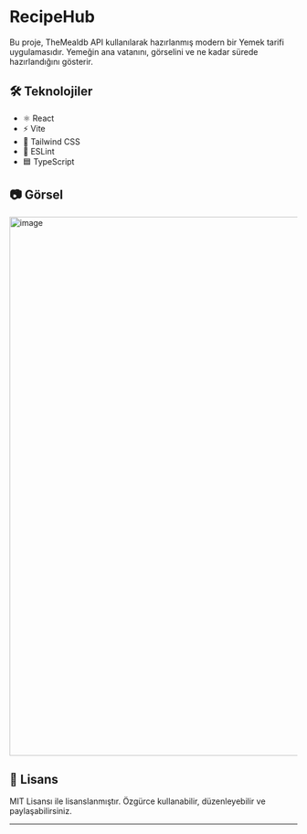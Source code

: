 
# RecipeHub

Bu proje, TheMealdb API kullanılarak hazırlanmış modern bir Yemek tarifi uygulamasıdır. Yemeğin ana vatanını, görselini ve ne kadar sürede hazırlandığını gösterir.

## 🛠 Teknolojiler

- ⚛️ React
- ⚡ Vite
- 🎨 Tailwind CSS
- 🧹 ESLint
- 🟦 TypeScript

## 📷 Görsel
<img width="1707" height="943" alt="image" src="https://github.com/user-attachments/assets/6908641c-193f-4e3e-bde2-cddf4edd1ab3" />

## 📄 Lisans

MIT Lisansı ile lisanslanmıştır. Özgürce kullanabilir, düzenleyebilir ve paylaşabilirsiniz.

---



